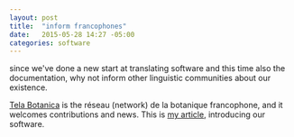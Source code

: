 ```yaml
---
layout: post
title:  "inform francophones"
date:   2015-05-28 14:27 -05:00
categories: software
---
```


since we've done a new start at translating software and this time also the
documentation, why not inform other linguistic communities about our
existence.

[Tela Botanica](http://www.tela-botanica.org) is the réseau (network) de la
botanique francophone, and it welcomes contributions and news.  This is [my
article](http://www.tela-botanica.org/actu/article6907.html), introducing
our software.
